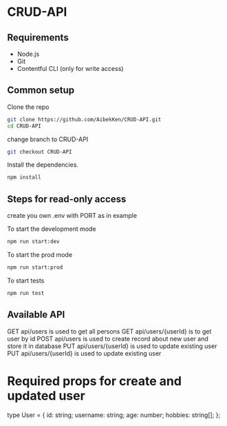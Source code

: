 # CRUD-API

## Requirements

* Node.js
* Git
* Contentful CLI (only for write access)


## Common setup

Clone the repo

```bash
git clone https://github.com/AibekKen/CRUD-API.git
cd CRUD-API
```

change branch to CRUD-API

```bash
git checkout CRUD-API
```

Install the dependencies.

```bash
npm install
```


## Steps for read-only access
create you own .env with PORT as in example 

To start the development mode

```bash
npm run start:dev
```

To start the prod mode

```bash
npm run start:prod
```

To start tests

```bash
npm run test
```

## Available API
GET api/users is used to get all persons
GET api/users/{userId} is to get user by id
POST api/users is used to create record about new user and store it in database
PUT api/users/{userId} is used to update existing user
PUT api/users/{userId} is used to update existing user
# Required props for create and updated user 
type User = {
  id: string;
  username: string;
  age: number;
  hobbies: string[];
};